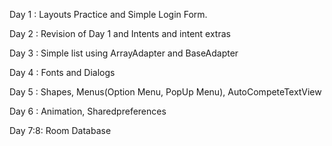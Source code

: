 
Day 1 : Layouts Practice and Simple Login Form.

Day 2 : Revision of Day 1 and Intents and intent extras

Day 3 : Simple list using ArrayAdapter and BaseAdapter

Day 4 : Fonts and Dialogs

Day 5 : Shapes, Menus(Option Menu, PopUp Menu), AutoCompeteTextView

Day 6 : Animation, Sharedpreferences

Day 7:8: Room Database
